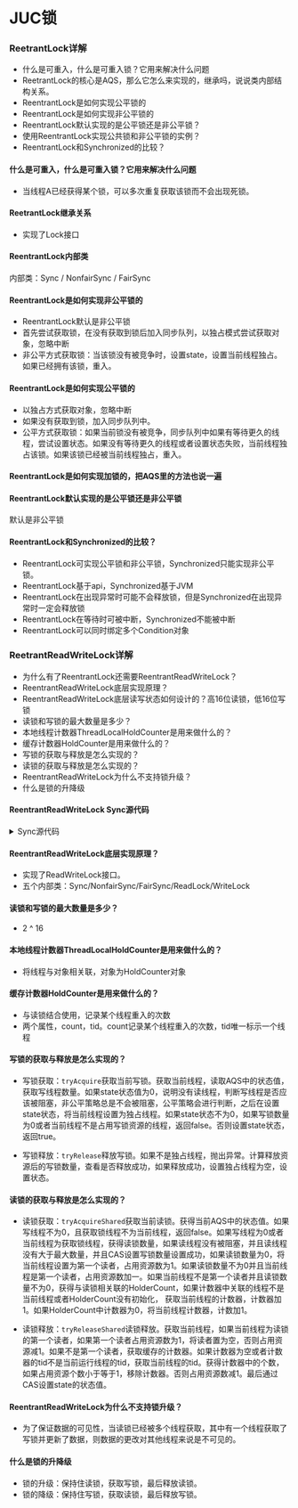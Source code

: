 # JUC锁

### ReetrantLock详解
- 什么是可重入，什么是可重入锁？它用来解决什么问题
- ReetrantLock的核心是AQS，那么它怎么来实现的，继承吗，说说类内部结构关系。
- ReentrantLock是如何实现公平锁的
- ReentrantLock是如何实现非公平锁的
- ReentrantLock默认实现的是公平锁还是非公平锁？
- 使用ReentrantLock实现公共锁和非公平锁的实例？
- ReentrantLock和Synchronized的比较？

#### 什么是可重入，什么是可重入锁？它用来解决什么问题
- 当线程A已经获得某个锁，可以多次重复获取该锁而不会出现死锁。
#### ReetrantLock继承关系
- 实现了Lock接口

#### ReentrantLock内部类
内部类：Sync / NonfairSync / FairSync

#### ReentrantLock是如何实现非公平锁的
- ReentrantLock默认是非公平锁
- 首先尝试获取锁，在没有获取到锁后加入同步队列，以独占模式尝试获取对象，忽略中断
- 非公平方式获取锁：当该锁没有被竞争时，设置state，设置当前线程独占。如果已经拥有该锁，重入。

#### ReentrantLock是如何实现公平锁的
- 以独占方式获取对象，忽略中断
- 如果没有获取到锁，加入同步队列中。
- 公平方式获取锁：如果当前锁没有被竞争，同步队列中如果有等待更久的线程，尝试设置状态。如果没有等待更久的线程或者设置状态失败，当前线程独占该锁。如果该锁已经被当前线程独占，重入。

#### ReentrantLock是如何实现加锁的，把AQS里的方法也说一遍

#### ReentrantLock默认实现的是公平锁还是非公平锁
默认是非公平锁

#### ReentrantLock和Synchronized的比较？
- ReentrantLock可实现公平锁和非公平锁，Synchronized只能实现非公平锁。
- ReentrantLock基于api，Synchronized基于JVM
- ReentrantLock在出现异常时可能不会释放锁，但是Synchronized在出现异常时一定会释放锁
- ReentrantLock在等待时可被中断，Synchronized不能被中断
- ReentrantLock可以同时绑定多个Condition对象

### ReetrantReadWriteLock详解
- 为什么有了ReentrantLock还需要ReentrantReadWriteLock？
- ReentrantReadWriteLock底层实现原理？
- ReentrantReadWriteLock底层读写状态如何设计的？高16位读锁，低16位写锁
- 读锁和写锁的最大数量是多少？
- 本地线程计数器ThreadLocalHoldCounter是用来做什么的？
- 缓存计数器HoldCounter是用来做什么的？
- 写锁的获取与释放是怎么实现的？
- 读锁的获取与释放是怎么实现的？
- ReentrantReadWriteLock为什么不支持锁升级？
- 什么是锁的升降级

#### ReentrantReadWriteLock Sync源代码
<details>
  <summary>Sync源代码</summary>

```java
abstract static class Sync extends AbstractQueuedSynchronizer {
	private static final long serialVersionUID = 6317671515068378041L;

	/*
	 * Read vs write count extraction constants and functions.
	 * Lock state is logically divided into two unsigned shorts:
	 * The lower one representing the exclusive (writer) lock hold count,
	 * and the upper the shared (reader) hold count.
	 */
	// 高16位读锁，低16位写锁
	static final int SHARED_SHIFT   = 16;
	static final int SHARED_UNIT    = (1 << SHARED_SHIFT);
	static final int MAX_COUNT      = (1 << SHARED_SHIFT) - 1;
	static final int EXCLUSIVE_MASK = (1 << SHARED_SHIFT) - 1;

	/** Returns the number of shared holds represented in count  */
	static int sharedCount(int c)    { return c >>> SHARED_SHIFT; }
	/** Returns the number of exclusive holds represented in count  */
	static int exclusiveCount(int c) { return c & EXCLUSIVE_MASK; }

	/**
	 * A counter for per-thread read hold counts.
	 * Maintained as a ThreadLocal; cached in cachedHoldCounter
	 * 和读锁配套使用，计数器
	 * 两个属性，count，tid。
	 * count表示某个读线程可重入次数。
	 * tid表示该线程的字段的值，可以用来唯一表示一个线程
	 */
	static final class HoldCounter {
		int count = 0;
		// Use id, not reference, to avoid garbage retention
		final long tid = getThreadId(Thread.currentThread());
	}

	/**
	 * ThreadLocal subclass. Easiest to explicitly define for sake
	 * of deserialization mechanics.
	 */
	static final class ThreadLocalHoldCounter
		extends ThreadLocal<HoldCounter> {
		public HoldCounter initialValue() {
			return new HoldCounter();
		}
	}

	/**
	 * The number of reentrant read locks held by current thread.
	 * Initialized only in constructor and readObject.
	 * Removed whenever a thread's read hold count drops to 0.
	 */
	private transient ThreadLocalHoldCounter readHolds;

	/**
	 * The hold count of the last thread to successfully acquire
	 * readLock. This saves ThreadLocal lookup in the common case
	 * where the next thread to release is the last one to
	 * acquire. This is non-volatile since it is just used
	 * as a heuristic, and would be great for threads to cache.
	 *
	 * <p>Can outlive the Thread for which it is caching the read
	 * hold count, but avoids garbage retention by not retaining a
	 * reference to the Thread.
	 *
	 * <p>Accessed via a benign data race; relies on the memory
	 * model's final field and out-of-thin-air guarantees.
	 */
	private transient HoldCounter cachedHoldCounter;

	/**
	 * firstReader is the first thread to have acquired the read lock.
	 * firstReaderHoldCount is firstReader's hold count.
	 *
	 * <p>More precisely, firstReader is the unique thread that last
	 * changed the shared count from 0 to 1, and has not released the
	 * read lock since then; null if there is no such thread.
	 *
	 * <p>Cannot cause garbage retention unless the thread terminated
	 * without relinquishing its read locks, since tryReleaseShared
	 * sets it to null.
	 *
	 * <p>Accessed via a benign data race; relies on the memory
	 * model's out-of-thin-air guarantees for references.
	 *
	 * <p>This allows tracking of read holds for uncontended read
	 * locks to be very cheap.
	 */
	private transient Thread firstReader = null;
	private transient int firstReaderHoldCount;

	Sync() {
		readHolds = new ThreadLocalHoldCounter();
		setState(getState()); // ensures visibility of readHolds
	}

	/*
	 * Acquires and releases use the same code for fair and
	 * nonfair locks, but differ in whether/how they allow barging
	 * when queues are non-empty.
	 */

	/**
	 * Returns true if the current thread, when trying to acquire
	 * the read lock, and otherwise eligible to do so, should block
	 * because of policy for overtaking other waiting threads.
	 */
	abstract boolean readerShouldBlock();

	/**
	 * Returns true if the current thread, when trying to acquire
	 * the write lock, and otherwise eligible to do so, should block
	 * because of policy for overtaking other waiting threads.
	 */
	abstract boolean writerShouldBlock();

	/*
	 * Note that tryRelease and tryAcquire can be called by
	 * Conditions. So it is possible that their arguments contain
	 * both read and write holds that are all released during a
	 * condition wait and re-established in tryAcquire.
	 */

	protected final boolean tryRelease(int releases) {
		if (!isHeldExclusively())
			throw new IllegalMonitorStateException();
		int nextc = getState() - releases;
		boolean free = exclusiveCount(nextc) == 0;
		if (free)
			setExclusiveOwnerThread(null);
		setState(nextc);
		return free;
	}

	/**
	 * 获取写锁
	 *  
	 **/
	protected final boolean tryAcquire(int acquires) {
		/*
		 * Walkthrough:
		 * 1. If read count nonzero or write count nonzero
		 *    and owner is a different thread, fail.
		 * 2. If count would saturate, fail. (This can only
		 *    happen if count is already nonzero.)
		 * 3. Otherwise, this thread is eligible for lock if
		 *    it is either a reentrant acquire or
		 *    queue policy allows it. If so, update state
		 *    and set owner.
		 */
		Thread current = Thread.currentThread();
		int c = getState();
		int w = exclusiveCount(c);
		if (c != 0) {
			// (Note: if c != 0 and w == 0 then shared count != 0)
			if (w == 0 || current != getExclusiveOwnerThread())
				return false;
			if (w + exclusiveCount(acquires) > MAX_COUNT)
				throw new Error("Maximum lock count exceeded");
			// Reentrant acquire
			setState(c + acquires);
			return true;
		}
		if (writerShouldBlock() ||
		        !compareAndSetState(c, c + acquires))
			return false;
		setExclusiveOwnerThread(current);
		return true;
	}

	/**
	 * 读线程释放锁
	 *  
	 **/
	protected final boolean tryReleaseShared(int unused) {
		Thread current = Thread.currentThread();
		if (firstReader == current) {
			// assert firstReaderHoldCount > 0;
			if (firstReaderHoldCount == 1)
				firstReader = null;
			else
				firstReaderHoldCount--;
		} else {
			HoldCounter rh = cachedHoldCounter;
			if (rh == null || rh.tid != getThreadId(current))
				rh = readHolds.get();
			int count = rh.count;
			if (count <= 1) {
				readHolds.remove();
				if (count <= 0)
					throw unmatchedUnlockException();
			}
			--rh.count;
		}
		for (;;) {
			int c = getState();
			int nextc = c - SHARED_UNIT;
			if (compareAndSetState(c, nextc))
				// Releasing the read lock has no effect on readers,
				// but it may allow waiting writers to proceed if
				// both read and write locks are now free.
				return nextc == 0;
		}
	}

	private IllegalMonitorStateException unmatchedUnlockException() {
		return new IllegalMonitorStateException(
		           "attempt to unlock read lock, not locked by current thread");
	}

	/**
	 * 获取读锁 
	 **/
	protected final int tryAcquireShared(int unused) {
		/*
		 * Walkthrough:
		 * 1. If write lock held by another thread, fail.
		 * 2. Otherwise, this thread is eligible for
		 *    lock wrt state, so ask if it should block
		 *    because of queue policy. If not, try
		 *    to grant by CASing state and updating count.
		 *    Note that step does not check for reentrant
		 *    acquires, which is postponed to full version
		 *    to avoid having to check hold count in
		 *    the more typical non-reentrant case.
		 * 3. If step 2 fails either because thread
		 *    apparently not eligible or CAS fails or count
		 *    saturated, chain to version with full retry loop.
		 */
		Thread current = Thread.currentThread();
		int c = getState();
		if (exclusiveCount(c) != 0 &&
		        getExclusiveOwnerThread() != current)
			return -1;
		int r = sharedCount(c);
		// 读线程是否应该阻塞，并且小于最大值，并且比较设置成功
		if (!readerShouldBlock() &&
		        r < MAX_COUNT &&
		        compareAndSetState(c, c + SHARED_UNIT)) {
			if (r == 0) {
				firstReader = current;
				firstReaderHoldCount = 1;
			} else if (firstReader == current) {
				firstReaderHoldCount++;
			} else {
				HoldCounter rh = cachedHoldCounter;
				if (rh == null || rh.tid != getThreadId(current))
					cachedHoldCounter = rh = readHolds.get();
				else if (rh.count == 0)
					readHolds.set(rh);
				rh.count++;
			}
			return 1;
		}
		return fullTryAcquireShared(current);
	}

	/**
	 * Full version of acquire for reads, that handles CAS misses
	 * and reentrant reads not dealt with in tryAcquireShared.
	 * 用来保证上面函数操作可以成功
	 */
	final int fullTryAcquireShared(Thread current) {
		/*
		 * This code is in part redundant with that in
		 * tryAcquireShared but is simpler overall by not
		 * complicating tryAcquireShared with interactions between
		 * retries and lazily reading hold counts.
		 */
		HoldCounter rh = null;
		for (;;) {
			int c = getState();
			if (exclusiveCount(c) != 0) {
				if (getExclusiveOwnerThread() != current)
					return -1;
				// else we hold the exclusive lock; blocking here
				// would cause deadlock.
			} else if (readerShouldBlock()) {
				// Make sure we're not acquiring read lock reentrantly
				if (firstReader == current) {
					// assert firstReaderHoldCount > 0;
				} else {
					if (rh == null) {
						rh = cachedHoldCounter;
						if (rh == null || rh.tid != getThreadId(current)) {
							rh = readHolds.get();
							if (rh.count == 0)
								readHolds.remove();
						}
					}
					if (rh.count == 0)
						return -1;
				}
			}
			if (sharedCount(c) == MAX_COUNT)
				throw new Error("Maximum lock count exceeded");
			if (compareAndSetState(c, c + SHARED_UNIT)) {
				if (sharedCount(c) == 0) {
					firstReader = current;
					firstReaderHoldCount = 1;
				} else if (firstReader == current) {
					firstReaderHoldCount++;
				} else {
					if (rh == null)
						rh = cachedHoldCounter;
					if (rh == null || rh.tid != getThreadId(current))
						rh = readHolds.get();
					else if (rh.count == 0)
						readHolds.set(rh);
					rh.count++;
					cachedHoldCounter = rh; // cache for release
				}
				return 1;
			}
		}
	}

	/**
	 * Performs tryLock for write, enabling barging in both modes.
	 * This is identical in effect to tryAcquire except for lack
	 * of calls to writerShouldBlock.
	 */
	final boolean tryWriteLock() {
		Thread current = Thread.currentThread();
		int c = getState();
		if (c != 0) {
			int w = exclusiveCount(c);
			if (w == 0 || current != getExclusiveOwnerThread())
				return false;
			if (w == MAX_COUNT)
				throw new Error("Maximum lock count exceeded");
		}
		if (!compareAndSetState(c, c + 1))
			return false;
		setExclusiveOwnerThread(current);
		return true;
	}

	/**
	 * Performs tryLock for read, enabling barging in both modes.
	 * This is identical in effect to tryAcquireShared except for
	 * lack of calls to readerShouldBlock.
	 */
	final boolean tryReadLock() {
		Thread current = Thread.currentThread();
		for (;;) {
			int c = getState();
			if (exclusiveCount(c) != 0 &&
			        getExclusiveOwnerThread() != current)
				return false;
			int r = sharedCount(c);
			if (r == MAX_COUNT)
				throw new Error("Maximum lock count exceeded");
			if (compareAndSetState(c, c + SHARED_UNIT)) {
				if (r == 0) {
					firstReader = current;
					firstReaderHoldCount = 1;
				} else if (firstReader == current) {
					firstReaderHoldCount++;
				} else {
					HoldCounter rh = cachedHoldCounter;
					if (rh == null || rh.tid != getThreadId(current))
						cachedHoldCounter = rh = readHolds.get();
					else if (rh.count == 0)
						readHolds.set(rh);
					rh.count++;
				}
				return true;
			}
		}
	}

	protected final boolean isHeldExclusively() {
		// While we must in general read state before owner,
		// we don't need to do so to check if current thread is owner
		return getExclusiveOwnerThread() == Thread.currentThread();
	}

	// Methods relayed to outer class

	final ConditionObject newCondition() {
		return new ConditionObject();
	}

	final Thread getOwner() {
		// Must read state before owner to ensure memory consistency
		return ((exclusiveCount(getState()) == 0) ?
		        null :
		        getExclusiveOwnerThread());
	}

	final int getReadLockCount() {
		return sharedCount(getState());
	}

	final boolean isWriteLocked() {
		return exclusiveCount(getState()) != 0;
	}

	final int getWriteHoldCount() {
		return isHeldExclusively() ? exclusiveCount(getState()) : 0;
	}

	final int getReadHoldCount() {
		if (getReadLockCount() == 0)
			return 0;

		Thread current = Thread.currentThread();
		if (firstReader == current)
			return firstReaderHoldCount;

		HoldCounter rh = cachedHoldCounter;
		if (rh != null && rh.tid == getThreadId(current))
			return rh.count;

		int count = readHolds.get().count;
		if (count == 0) readHolds.remove();
		return count;
	}

	/**
	 * Reconstitutes the instance from a stream (that is, deserializes it).
	 */
	private void readObject(java.io.ObjectInputStream s)
	throws java.io.IOException, ClassNotFoundException {
		s.defaultReadObject();
		readHolds = new ThreadLocalHoldCounter();
		setState(0); // reset to unlocked state
	}

	final int getCount() { return getState(); }
}
```
</details>

#### ReentrantReadWriteLock底层实现原理？
- 实现了ReadWriteLock接口。
- 五个内部类：Sync/NonfairSync/FairSync/ReadLock/WriteLock

#### 读锁和写锁的最大数量是多少？
- 2 ^ 16

#### 本地线程计数器ThreadLocalHoldCounter是用来做什么的？
- 将线程与对象相关联，对象为HoldCounter对象

#### 缓存计数器HoldCounter是用来做什么的？
- 与读锁结合使用，记录某个线程重入的次数
- 两个属性，count，tid。count记录某个线程重入的次数，tid唯一标示一个线程

#### 写锁的获取与释放是怎么实现的？
- 写锁获取：`tryAcquire`获取当前写锁。获取当前线程，读取AQS中的状态值，获取写线程数量。如果state状态值为0，说明没有读线程，判断写线程是否应该被阻塞，非公平策略总是不会被阻塞，公平策略会进行判断，之后在设置state状态，将当前线程设置为独占线程。如果state状态不为0，如果写锁数量为0或者当前线程不是占用写锁资源的线程，返回false。否则设置state状态，返回true。

- 写锁释放：`tryRelease`释放写锁。如果不是独占线程，抛出异常。计算释放资源后的写锁数量，查看是否释放成功，如果释放成功，设置独占线程为空，设置状态。


#### 读锁的获取与释放是怎么实现的？
- 读锁获取：`tryAcquireShared`获取当前读锁。获得当前AQS中的状态值。如果写线程不为0，且获取锁线程不为当前线程，返回false。如果写线程为0或者当前线程为获取锁线程，获得读锁数量，如果读线程没有被阻塞，并且读线程没有大于最大数量，并且CAS设置写锁数量设置成功，如果读锁数量为0，将当前线程设置为第一个读者，占用资源数为1。如果读锁数量不为0并且当前线程是第一个读者，占用资源数加一。如果当前线程不是第一个读者并且读锁数量不为0，获得与读锁相关联的HolderCount，如果计数器中关联的线程不是当前线程或者HolderCount没有初始化，
获取当前线程的计数器，计数器加1。如果HolderCount中计数器为0，将当前线程计数器，计数加1。

- 读锁释放：`tryReleaseShared`读锁释放。获取当前线程，如果当前线程为读锁的第一个读者，如果第一个读者占用资源数为1，将读者置为空，否则占用资源减1。如果不是第一个读者，获取缓存的计数器。如果计数器为空或者计数器的tid不是当前运行线程的tid，获取当前线程的tid。获得计数器中的个数，如果占用资源个数小于等于1，移除计数器。否则占用资源数减1。最后通过CAS设置state的状态值。


#### ReentrantReadWriteLock为什么不支持锁升级？
- 为了保证数据的可见性，当读锁已经被多个线程获取，其中有一个线程获取了写锁并更新了数据，则数据的更改对其他线程来说是不可见的。
#### 什么是锁的升降级
- 锁的升级：保持住读锁，获取写锁，最后释放读锁。
- 锁的降级：保持住写锁，获取读锁，最后释放写锁。